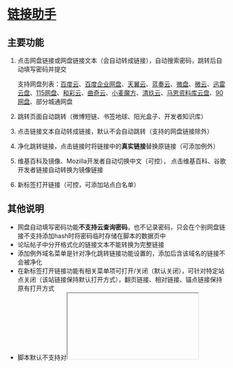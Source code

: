 # [链接助手](https://github.com/oneNorth7/LinkHelper)

## 主要功能

1. 点击网盘链接或网盘链接文本（会自动转成链接），自动搜索密码，跳转后自动填写密码并提交

   支持网盘列表：[百度云](https://pan.baidu.com)、[百度企业网盘](https://eyun.baidu.com)、[天翼云](https://cloud.189.cn)、[蓝奏云](https://www.lanzou.com)、[微盘](https://vdisk.weibo.com)、[微云](https://share.weiyun.com)、[迅雷云盘](https://pan.xunlei.com)、[115网盘](http://115.com)、[和彩云](https://caiyun.139.com)、[曲奇云](https://quqi.com)、[小麦魔方](https://mo.own-cloud.cn)、[清玖云](https://cloud.qingstore.cn)、[马恩资料库云盘](https://pan.mebk.org)、[90网盘](https://www.90pan.com)、部分城通网盘

2. 跳转页面自动跳转（微博短链、书签地球、阳光盒子、开发者知识库）

3. 点击链接文本自动转成链接，默认不会自动跳转（支持的网盘链接除外）

4. 净化跳转链接，点击链接时将链接中的**真实链接**替换原链接（可添加例外）

5. 维基百科及镜像、Mozilla开发者自动切换中文（可控）， 点击维基百科、谷歌开发者链接自动转换为镜像链接

6. 新标签打开链接（可控，可添加站点白名单）

## 其他说明

* 网盘自动填写密码功能**不支持云查询密码**，也不记录密码，只会在个别网盘链接不支持添加hash时将密码临时存储在脚本的数据页中
* 论坛帖子中分开格式化的链接文本不能转换为完整链接
* 添加例外域名菜单是针对净化跳转链接功能设置的，添加后含该域名的链接不会被净化
* 在新标签打开链接功能有相关菜单项可打开/关闭（默认关闭），可针对特定站点关闭（该站链接保持默认打开方式），翻页链接、相对链接、锚点链接保持原有打开方式
* 脚本默认不支持对<iframe>页面进行注入，如果需要注入<iframe>页面，可以将脚本头部声明中的 `@noframes` 一行删除掉后保存

## 更新历史

* 2021/3/14-V1.2.9    脚本`run-at`参数由`document-body`改为`document-end`；优化翻页按钮匹配规则; 优化文本转链接功能
* 2021/3/12-V1.2.8    更新论坛帖子链接匹配规则，移除论坛帖子链接的`onclick`点击事件；更新文本转链接的正则表达式(支持磁力链接和e2dk)
* 2021/3/10-V1.2.7    更新密码匹配规则；将鼠标事件改为弹起事件以支持文本选中；新增代码块(`<code>`和`<pre>`标签对下)选中文本后转链接功能

* 2021/3/7-V1.2.6     更新Mozilla开发者自动切换中文的选择器

## 功能演示

![网盘自动填写密码](https://gitee.com/oneNorth7/pics/raw/master/picgo/网盘自动填写密码.gif)

## 参考脚本

* [Open the F**king URL Right Now ](https://greasyfork.org/zh-CN/scripts/412612-open-the-f-king-url-right-now)
* [知乎真实链接地址重定向](https://greasyfork.org/zh-CN/scripts/20431-zhihu-link-redirect-fix)
* [Text To link](https://greasyfork.org/zh-CN/scripts/342-text-to-link)
* [网盘自动填写访问码【威力加强版】](https://greasyfork.org/zh-CN/scripts/29762-%E7%BD%91%E7%9B%98%E8%87%AA%E5%8A%A8%E5%A1%AB%E5%86%99%E8%AE%BF%E9%97%AE%E7%A0%81-%E5%A8%81%E5%8A%9B%E5%8A%A0%E5%BC%BA%E7%89%88)

## 个人公众号

![一个北七](https://gitee.com/oneNorth7/pics/raw/master/picgo/一个北七.png)

如果觉得实用的话**敬请关注**一波个人公众号~